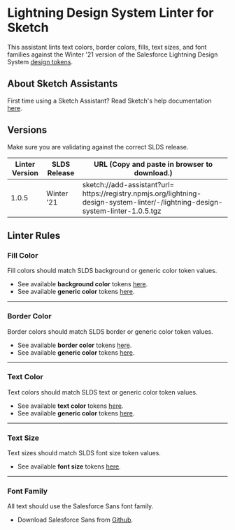 # Lightning Design System Linter for Sketch

This assistant lints text colors, border colors, fills, text sizes, and font families against the
Winter '21 version of the Salesforce Lightning Design System
[design tokens](https://www.lightningdesignsystem.com/design-tokens/).

## About Sketch Assistants

First time using a Sketch Assistant? Read Sketch's help documentation [here](https://www.sketch.com/docs/assistants/). 

## Versions

Make sure you are validating against the correct SLDS release.

| Linter Version | SLDS Release | URL (Copy and paste in browser to download.)                                                                                                      |
| -------------- | ------------ | ------------------------------------------------------------------------------------------------------------------------------------------------- |
| 1.0.5          | Winter '21   | sketch://add-assistant?url=<br/>h<span>tt</span>ps://registry.npmjs.org/lightning-design-system-linter/-/lightning-design-system-linter-1.0.5.tgz |

## Linter Rules

<h3 id='lightning-design-system-linter/fill-color'>Fill Color</h3>

Fill colors should match SLDS background or generic color token values.

- See available **background color** tokens
  [here](https://www.lightningdesignsystem.com/design-tokens/#category-background-color).
- See available **generic color** tokens
  [here](https://www.lightningdesignsystem.com/design-tokens/#category-color).

---

<h3 id='lightning-design-system-linter/border-color'>Border Color</h3>

Border colors should match SLDS border or generic color token values.

- See available **border color** tokens
  [here](https://www.lightningdesignsystem.com/design-tokens/#category-border-color).
- See available **generic color** tokens
  [here](https://www.lightningdesignsystem.com/design-tokens/#category-color).

---

<h3 id='lightning-design-system-linter/text-color'>Text Color</h3>

Text colors should match SLDS text or generic color token values.

- See available **text color** tokens
  [here](https://www.lightningdesignsystem.com/design-tokens/#category-text-color).
- See available **generic color** tokens
  [here](https://www.lightningdesignsystem.com/design-tokens/#category-color).

---

<h3 id='lightning-design-system-linter/text-size'>Text Size</h3>

Text sizes should match SLDS font size token values.

- See available **font size** tokens
  [here](https://www.lightningdesignsystem.com/design-tokens/#category-font-size).

---

<h3 id='lightning-design-system-linter/font'>Font Family</h3>

All text should use the Salesforce Sans font family.

- Download Salesforce Sans from
  [Github](https://github.com/salesforce-ux/design-system/tree/master/assets/fonts).
